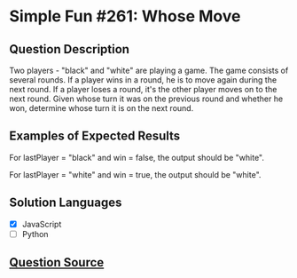# Simple Fun #261: Whose Move

## Question Description

Two players - "black" and "white" are playing a game. The game consists of several rounds. If a player wins in a round, he is to move again during the next round. If a player loses a round, it's the other player moves on to the next round. Given whose turn it was on the previous round and whether he won, determine whose turn it is on the next round.

## Examples of Expected Results

For lastPlayer = "black" and win = false, the output should be "white".

For lastPlayer = "white" and win = true, the output should be "white".

## Solution Languages

- [x] JavaScript
- [ ] Python

## [Question Source](https://www.codewars.com/kata/59126992f9f87fd31600009b)
